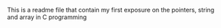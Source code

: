 This is a readme file that contain my first exposure on the pointers, string and array in C programming
